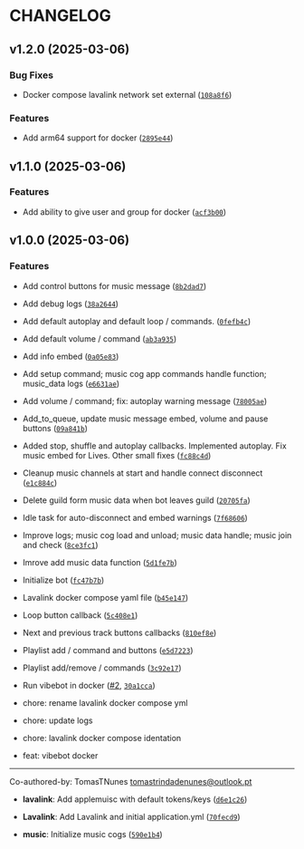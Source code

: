 # CHANGELOG


## v1.2.0 (2025-03-06)

### Bug Fixes

- Docker compose lavalink network set external
  ([`108a8f6`](https://github.com/TomasTNunes/VibeBot/commit/108a8f669a187d8d072dccfa021afd81562f9eb6))

### Features

- Add arm64 support for docker
  ([`2895e44`](https://github.com/TomasTNunes/VibeBot/commit/2895e44cae8896a049463d1b10339d94c6897e33))


## v1.1.0 (2025-03-06)

### Features

- Add ability to give user and group for docker
  ([`acf3b00`](https://github.com/TomasTNunes/VibeBot/commit/acf3b00e7a452765e4d7a577d1e67d77384db815))


## v1.0.0 (2025-03-06)

### Features

- Add control buttons for music message
  ([`8b2dad7`](https://github.com/TomasTNunes/VibeBot/commit/8b2dad7340ec23e8a867bfe4e8feaa749b820852))

- Add debug logs
  ([`38a2644`](https://github.com/TomasTNunes/VibeBot/commit/38a2644dbb1d686b617ed280f992f540e90ef936))

- Add default autoplay and default loop / commands.
  ([`0fefb4c`](https://github.com/TomasTNunes/VibeBot/commit/0fefb4c05f841dad7f3f992bdf8c32ba5cb9dc20))

- Add default volume / command
  ([`ab3a935`](https://github.com/TomasTNunes/VibeBot/commit/ab3a935d19ff1ea0fe43fb7f89ed5b1d0c526e06))

- Add info embed
  ([`0a05e83`](https://github.com/TomasTNunes/VibeBot/commit/0a05e83e2bce92c3e926980b49f45641a314b665))

- Add setup command; music cog app commands handle function; music_data logs
  ([`e6631ae`](https://github.com/TomasTNunes/VibeBot/commit/e6631ae0621a16c407a3c0a94f8392e985c6a9cd))

- Add volume / command; fix: autoplay warning message
  ([`78005ae`](https://github.com/TomasTNunes/VibeBot/commit/78005aecea701f4faff7eca83f63ff5043f34df7))

- Add_to_queue, update music message embed, volume and pause buttons
  ([`09a841b`](https://github.com/TomasTNunes/VibeBot/commit/09a841b3c44a8a40a3b06840993ca326374f8b28))

- Added stop, shuffle and autoplay callbacks. Implemented autoplay. Fix music embed for Lives. Other
  small fixes
  ([`fc88c4d`](https://github.com/TomasTNunes/VibeBot/commit/fc88c4dad3bb1e2107dd22d4ce4093e0d3001973))

- Cleanup music channels at start and handle connect disconnect
  ([`e1c884c`](https://github.com/TomasTNunes/VibeBot/commit/e1c884c9658671a7a1b65142e4fab7236134aa61))

- Delete guild form music data when bot leaves guild
  ([`20705fa`](https://github.com/TomasTNunes/VibeBot/commit/20705fa1c259028433bff0819502be1813a7b7ec))

- Idle task for auto-disconnect and embed warnings
  ([`7f68606`](https://github.com/TomasTNunes/VibeBot/commit/7f6860691277dc82eff4bae4e83f1bcf3a22e359))

- Improve logs; music cog load and unload; music data handle; music join and check
  ([`8ce3fc1`](https://github.com/TomasTNunes/VibeBot/commit/8ce3fc100e4648fe093d13b76fc66b65393b88a1))

- Imrove add music data function
  ([`5d1fe7b`](https://github.com/TomasTNunes/VibeBot/commit/5d1fe7b2c8758a80f0f5c01900c5cacd21b0764d))

- Initialize bot
  ([`fc47b7b`](https://github.com/TomasTNunes/VibeBot/commit/fc47b7ba9cbe2131b94ed14c48e6eb9638f3c7a6))

- Lavalink docker compose yaml file
  ([`b45e147`](https://github.com/TomasTNunes/VibeBot/commit/b45e14777a7ddda2d387007d307162d2596eb731))

- Loop button callback
  ([`5c408e1`](https://github.com/TomasTNunes/VibeBot/commit/5c408e1c8f476a3c1cd653a6d550849f817cd41f))

- Next and previous track buttons callbacks
  ([`810ef8e`](https://github.com/TomasTNunes/VibeBot/commit/810ef8e12a8e4f16f310c0962c822f37029ce1de))

- Playlist add / command and buttons
  ([`e5d7223`](https://github.com/TomasTNunes/VibeBot/commit/e5d72236710f4675fb079356f53289375838131d))

- Playlist add/remove / commands
  ([`3c92e17`](https://github.com/TomasTNunes/VibeBot/commit/3c92e173298c67af3e70507ecc1d9f4695e7e2be))

- Run vibebot in docker ([#2](https://github.com/TomasTNunes/VibeBot/pull/2),
  [`30a1cca`](https://github.com/TomasTNunes/VibeBot/commit/30a1ccad47d6979f7203bb756c28a47043bd58ad))

* chore: rename lavalink docker compose yml

* chore: update logs

* chore: lavalink docker compose identation

* feat: vibebot docker

---------

Co-authored-by: TomasTNunes <tomastrindadenunes@outlook.pt>

- **lavalink**: Add applemuisc with default tokens/keys
  ([`d6e1c26`](https://github.com/TomasTNunes/VibeBot/commit/d6e1c26a2f61ea10387bbf88a00d9e53ea78193e))

- **Lavalink**: Add Lavalink and initial application.yml
  ([`70fecd9`](https://github.com/TomasTNunes/VibeBot/commit/70fecd92386c04eb742ee0cc5e95797f854b9410))

- **music**: Initialize music cogs
  ([`590e1b4`](https://github.com/TomasTNunes/VibeBot/commit/590e1b47ff1b1f1256495961ee16c70296c58afb))

